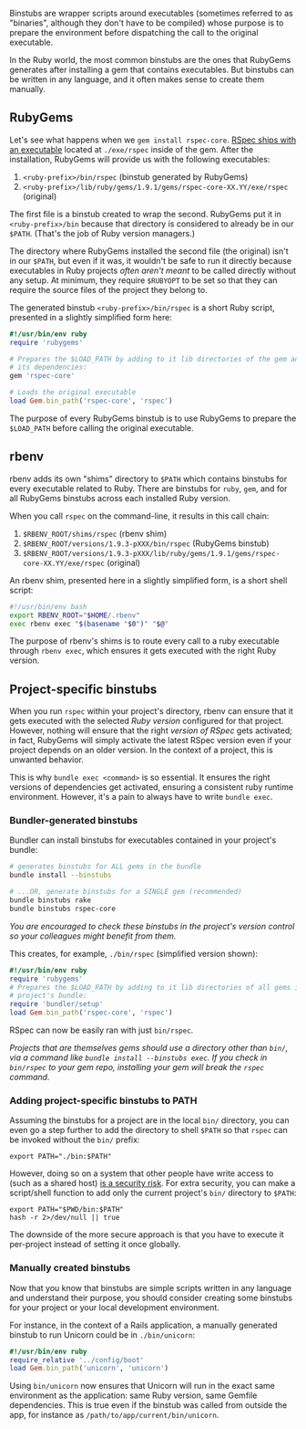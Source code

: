Binstubs are wrapper scripts around executables (sometimes referred to as
"binaries", although they don't have to be compiled) whose purpose is to prepare
the environment before dispatching the call to the original executable.

In the Ruby world, the most common binstubs are the ones that RubyGems generates
after installing a gem that contains executables. But binstubs can be written in
any language, and it often makes sense to create them manually.


## RubyGems

Let's see what happens when we `gem install rspec-core`. [RSpec ships with an
executable][rspec] located at `./exe/rspec` inside of the gem. After the
installation, RubyGems will provide us with the following executables:

1. `<ruby-prefix>/bin/rspec` (binstub generated by RubyGems)
1. `<ruby-prefix>/lib/ruby/gems/1.9.1/gems/rspec-core-XX.YY/exe/rspec` (original)

The first file is a binstub created to wrap the second. RubyGems put it in
`<ruby-prefix>/bin` because that directory is considered to already be in our
`$PATH`. (That's the job of Ruby version managers.)

The directory where RubyGems installed the second file (the original) isn't in
our `$PATH`, but even if it was, it wouldn't be safe to run it directly because
executables in Ruby projects *often aren't meant* to be called directly without
any setup. At minimum, they require `$RUBYOPT` to be set so that they can
require the source files of the project they belong to.

The generated binstub `<ruby-prefix>/bin/rspec` is a short Ruby script,
presented in a slightly simplified form here:

```rb
#!/usr/bin/env ruby
require 'rubygems'

# Prepares the $LOAD_PATH by adding to it lib directories of the gem and
# its dependencies:
gem 'rspec-core'

# Loads the original executable
load Gem.bin_path('rspec-core', 'rspec')
```

The purpose of every RubyGems binstub is to use RubyGems to prepare the
`$LOAD_PATH` before calling the original executable.


## rbenv

rbenv adds its own "shims" directory to `$PATH` which contains binstubs for
every executable related to Ruby. There are binstubs for `ruby`, `gem`, and for
all RubyGems binstubs across each installed Ruby version.

When you call `rspec` on the command-line, it results in this call chain:

1. `$RBENV_ROOT/shims/rspec` (rbenv shim)
1. `$RBENV_ROOT/versions/1.9.3-pXXX/bin/rspec` (RubyGems binstub)
1. `$RBENV_ROOT/versions/1.9.3-pXXX/lib/ruby/gems/1.9.1/gems/rspec-core-XX.YY/exe/rspec` (original)

An rbenv shim, presented here in a slightly simplified form, is a short shell script:

```sh
#!/usr/bin/env bash
export RBENV_ROOT="$HOME/.rbenv"
exec rbenv exec "$(basename "$0")" "$@"
```

The purpose of rbenv's shims is to route every call to a ruby executable through
`rbenv exec`, which ensures it gets executed with the right Ruby version.


## Project-specific binstubs

When you run `rspec` within your project's directory, rbenv can ensure that it
gets executed with the selected *Ruby version* configured for that project. However,
nothing will ensure that the right *version of RSpec* gets activated; in fact,
RubyGems will simply activate the latest RSpec version even if your project
depends on an older version. In the context of a project, this is unwanted
behavior.

This is why `bundle exec <command>` is so essential. It ensures the right
versions of dependencies get activated, ensuring a consistent ruby runtime
environment. However, it's a pain to always have to write `bundle exec`.

### Bundler-generated binstubs

Bundler can install binstubs for executables contained in your project's bundle:

```sh
# generates binstubs for ALL gems in the bundle
bundle install --binstubs

# ...OR, generate binstubs for a SINGLE gem (recommended)
bundle binstubs rake
bundle binstubs rspec-core
```

<i>You are encouraged to check these binstubs in the project's version control so your colleagues might benefit from them.</i>

This creates, for example, `./bin/rspec` (simplified version shown):

```rb
#!/usr/bin/env ruby
require 'rubygems'
# Prepares the $LOAD_PATH by adding to it lib directories of all gems in the
# project's bundle:
require 'bundler/setup'
load Gem.bin_path('rspec-core', 'rspec')
```

RSpec can now be easily ran with just `bin/rspec`.

<i>Projects that are themselves gems should use a directory other than `bin/`, via a command like `bundle install --binstubs exec`. If you check in `bin/rspec` to your gem repo, installing your gem will break the `rspec` command.</i>

### Adding project-specific binstubs to PATH

Assuming the binstubs for a project are in the local `bin/` directory, you can
even go a step further to add the directory to shell `$PATH` so that `rspec` can
be invoked without the `bin/` prefix:

```
export PATH="./bin:$PATH"
```

However, doing so on a system that other people have write access to (such as a
shared host) [is a security risk](https://github.com/sstephenson/rbenv/issues/309).
For extra security, you can make a script/shell function to add only the current
project's `bin/` directory to `$PATH`:

```
export PATH="$PWD/bin:$PATH"
hash -r 2>/dev/null || true
```

The downside of the more secure approach is that you have to execute it
per-project instead of setting it once globally.

### Manually created binstubs

Now that you know that binstubs are simple scripts written in any language and
understand their purpose, you should consider creating some binstubs for your
project or your local development environment.

For instance, in the context of a Rails application, a manually generated
binstub to run Unicorn could be in `./bin/unicorn`:

```rb
#!/usr/bin/env ruby
require_relative '../config/boot'
load Gem.bin_path('unicorn', 'unicorn')
```

Using `bin/unicorn` now ensures that Unicorn will run in the exact same
environment as the application: same Ruby version, same Gemfile dependencies.
This is true even if the binstub was called from outside the app, for instance
as `/path/to/app/current/bin/unicorn`.


  [rspec]: https://github.com/rspec/rspec-core/blob/v2.12.2/exe/rspec